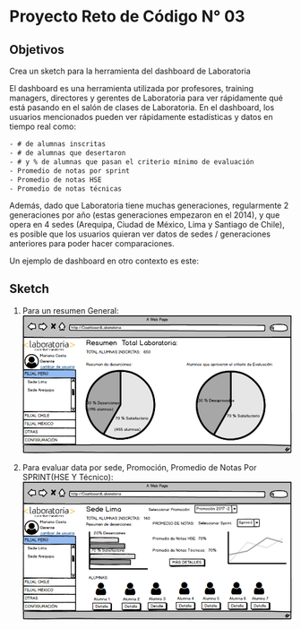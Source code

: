 # Proyecto Reto de Código N° 03

## Objetivos

Crea un sketch para la herramienta del dashboard de Laboratoria

El dashboard es una herramienta utilizada por profesores, training managers, directores y gerentes de Laboratoria para ver rápidamente qué está pasando en el salón de clases de Laboratoria. En el dashboard, los usuarios mencionados pueden ver rápidamente estadísticas y datos en tiempo real como:

    - # de alumnas inscritas
    - # de alumnas que desertaron
    - # y % de alumnas que pasan el criterio mínimo de evaluación
    - Promedio de notas por sprint
    - Promedio de notas HSE
    - Promedio de notas técnicas
Además, dado que Laboratoria tiene muchas generaciones, regularmente 2 generaciones por año (estas generaciones empezaron en el 2014), y que opera en 4 sedes (Arequipa, Ciudad de México, Lima y Santiago de Chile), es posible que los usuarios quieran ver datos de sedes / generaciones anteriores para poder hacer comparaciones.

Un ejemplo de dashboard en otro contexto es este:

## Sketch

 1. Para un resumen General:
    ![Sketch1](assets/imgs/Principal.png)

 2. Para evaluar data por sede, Promoción, Promedio de Notas Por SPRINT(HSE Y Técnico):
    ![Sketch1](assets/imgs/Principal1.png)
